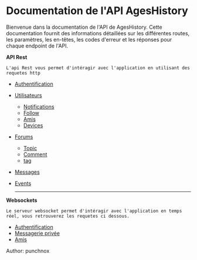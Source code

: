 # Documentation de l'API AgesHistory

Bienvenue dans la documentation de l'API de AgesHistory. Cette documentation fournit des informations détaillées sur les différentes routes, les paramètres, les en-têtes, les codes d'erreur et les réponses pour chaque endpoint de l'API.

**API Rest**

`L'api Rest vous permet d'intéragir avec l'application en utilisant des requetes http`
- [Authentification](./api/Auth.md)
- [Utilisateurs](./api/Users.md)
  - [Notifications](./api/Notification.md)
  - [Follow](./api/Follow.md)
  - [Amis](./api/relationship.md)
  - [Devices](./api/devices.md)
  
- [Forums](./api/forum-features.md)
  - [Topic](./api/forums.md)
  - [Comment](./api/Comment.md)
  - [tag](./api/tag.md)

- [Messages](./api/chat.md)

- [Events](./api/Events.md)


  ---

**Websockets**

`Le serveur websocket permet d'intéragir avec l'application en temps réel, vous retrouverez les requetes ci dessous.`
- [Authentification](./websockets/auth.md)
- [Messagerie privée](./websockets/messages.md)
- [Amis](./websockets/relationship.md)

Author: punchnox
